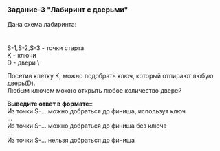 ### Задание-3 "Лабиринт с дверьми"
Дана схема лабиринта:

<img src="img/maze-with-door-task.png" width="10">

S-1,S-2,S-3 - точки старта \
K - ключи \
D - двери \

Посетив клетку K, можно подобрать ключ, который отпирают любую дверь(D). \
Любым ключем можно открыть любое количество дверей

**Выведите ответ в формате:**: \
Из точки S-... можно добраться до финиша, используя ключ \
... \
Из точки S-... можно добраться до финиша без ключа \
... \
Из точки S-... нельзя добраться до финиша

